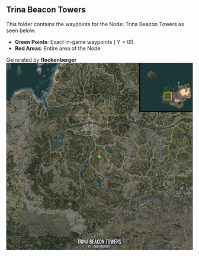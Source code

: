 ## Trina Beacon Towers
This folder contains the waypoints for the Node: Trina Beacon Towers as seen below.

- **Green Points**: Exact in-game waypoints ( Y = 0!).
- **Red Areas**: Entire area of the Node

Generated by **flockenberger**
![by_flockenberger](./Preview.webp)